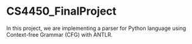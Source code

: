 # CS4450_FinalProject
In this project, we are implementing a parser for Python language using Context-free Grammar  (CFG) with ANTLR.
